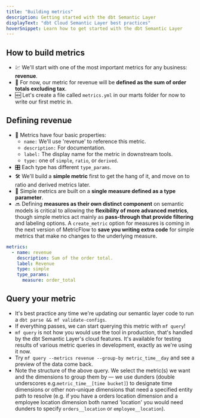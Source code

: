 ```yaml
---
title: "Building metrics"
description: Getting started with the dbt Semantic Layer
displayText: "dbt Cloud Semantic Layer best practices"
hoverSnippet: Learn how to get started with the dbt Semantic Layer
---
```


## How to build metrics

- 💹 We'll start with one of the most important metrics for any business: **revenue**.
- 📖 For now, our metric for revenue will be **defined as the sum of order totals excluding tax**.
- 🆕 Let's create a file called `metrics.yml` in our marts folder for now to write our first metric in.

## Defining revenue

- 🔢 Metrics have four basic properties:
  - `name:` We'll use 'revenue' to reference this metric.
  - `description:` For documentation.
  - `label:` The display name for the metric in downstream tools.
  - `type:` one of `simple`, `ratio`, or `derived`.
- 🎛️ Each type has different `type_params`.
- 🛠️ We'll build a **simple metric** first to get the hang of it, and move on to ratio and derived metrics later.
- 📏 Simple metrics are built on a **single measure defined as a type parameter**.
- 🔜 Defining **measures as their own distinct component** on semantic models is critical to allowing the **flexibility of more advanced metrics**, though simple metrics act mainly as **pass-through that provide filtering** and labeling options. A `create_metric` option for measures is coming in the next version of MetricFlow to **save you writing extra code** for simple metrics that make no changes to the underlying measure.

```YAML
metrics:
  - name: revenue
    description: Sum of the order total.
    label: Revenue
    type: simple
    type_params:
      measure: order_total
```

## Query your metric

- It's best practice any time we're updating our semantic layer code to run a `dbt parse && mf validate-configs`.
- If everything passes, we can start querying this metric with `mf query`!
- `mf query` is not how you would use the tool in production, that's handled by the dbt Semantic Layer's cloud features. It's available for testing results of various metric queries in development, exactly as we're using it now.
- Try `mf query --metrics revenue --group-by metric_time__day` and see a preview of the data come back.
- Note the structure of the above query. We select the metric(s) we want and the dimensions to group them by — we use dunders (double underscores e.g.`metric_time__[time bucket]`) to designate time dimensions or other non-unique dimensions that need a specified entity path to resolve (e.g. if you have a orders location dimension and a employee location dimension both named 'location' you would need dunders to specify `orders__location` or `employee__location`).
